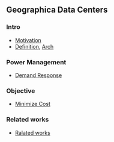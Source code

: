 ## Geographica Data Centers


### Intro
- [Motivation](./file/examples.md)
- [Definition](), [Arch]()


### Power Management
- [Demand Response](./file/demandResponse.md)


### Objective
- [Minimize Cost](./file/minCost.md)


### Related works
- [Ralated works](./file/relatedWorks.md)
